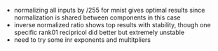 + normalizing all inputs by /255 for mnist gives optimal results since normalization is shared between components in this case
+ inverse normalized ratio shows top results with stability, though one specific rank01 recipricol did better but extremely unstable
+ need to try some inr exponents and multitpliers
